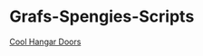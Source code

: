 # Grafs-Spengies-Scripts
[Cool Hangar Doors](https://steamcommunity.com/sharedfiles/filedetails/?id=2864026928)
